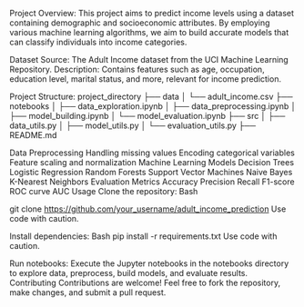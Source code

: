 Project Overview:
This project aims to predict income levels using a dataset containing demographic and socioeconomic attributes. By employing various machine learning algorithms, we aim to build accurate models that can classify individuals into income categories.

Dataset
Source: The Adult Income dataset from the UCI Machine Learning Repository.
Description: Contains features such as age, occupation, education level, marital status, and more, relevant for income prediction.

Project Structure:
project_directory
├── data
│   └── adult_income.csv
├── notebooks
│   ├── data_exploration.ipynb
│   ├── data_preprocessing.ipynb
│   ├── model_building.ipynb
│   └── model_evaluation.ipynb
├── src
│   ├── data_utils.py
│   ├── model_utils.py
│   └── evaluation_utils.py
├── README.md

Data Preprocessing
Handling missing values
Encoding categorical variables
Feature scaling and normalization
Machine Learning Models
Decision Trees
Logistic Regression
Random Forests
Support Vector Machines
Naive Bayes
K-Nearest Neighbors
Evaluation Metrics
Accuracy
Precision
Recall
F1-score
ROC curve
AUC
Usage
Clone the repository:
Bash

git clone https://github.com/your_username/adult_income_prediction
Use code with caution.

Install dependencies:
Bash
pip install -r requirements.txt
Use code with caution.

Run notebooks: Execute the Jupyter notebooks in the notebooks directory to explore data, preprocess, build models, and evaluate results.
Contributing
Contributions are welcome! Feel free to fork the repository, make changes, and submit a pull request.

